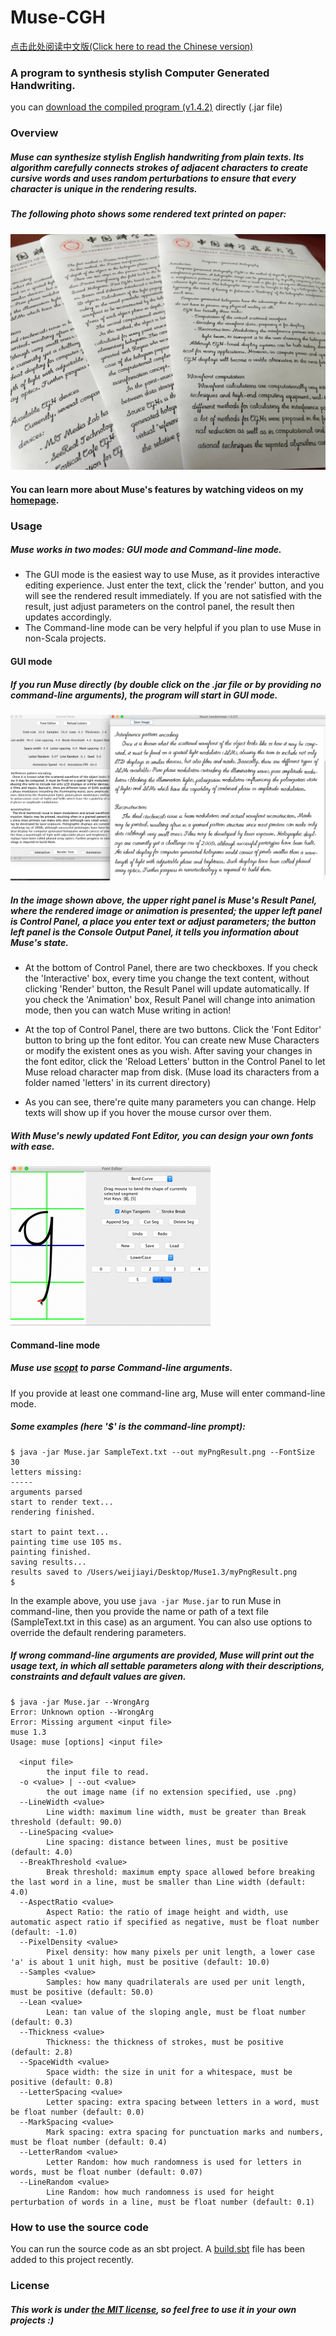 # Muse-CGH
[点击此处阅读中文版(Click here to read the Chinese version)](README_CH.md)
### A program to synthesis stylish Computer Generated Handwriting.

you can [download the compiled program (v1.4.2)](https://github.com/MrVPlusOne/Muse-CGH/releases/download/v1.4.2/Muse_1.4.2.zip) directly (.jar file)

### Overview

##### Muse can synthesize stylish English handwriting from plain texts. Its algorithm carefully connects strokes of adjacent characters to create cursive words and uses random perturbations to ensure that every character is unique in the rendering results.

##### The following photo shows some rendered text printed on paper:

![alt tag](Printed.jpg)


#### You can learn more about Muse's features by watching videos on my [homepage](https://mrvplusone.github.io/gallery-muse.html).

### Usage

##### Muse works in two modes: GUI mode and Command-line mode.
 - The GUI mode is the easiest way to use Muse, as it provides interactive editing experience. Just enter the text, click the 'render' button, and you will see the rendered result immediately. If you are not satisfied with the result, just adjust parameters on the control panel, the result then updates accordingly.
 - The Command-line mode can be very helpful if you plan to use Muse in non-Scala projects.

#### GUI mode

##### If you run Muse directly (by double click on the .jar file or by providing no command-line arguments), the program will start in GUI mode.

![alt tag](Sample.png)

##### In the image shown above, the upper right panel is Muse's Result Panel, where the rendered image or animation is presented; the upper left panel is Control Panel, a place you enter text or adjust parameters; the button left panel is the Console Output Panel, it tells you information about Muse's state.

 - At the bottom of Control Panel, there are two checkboxes. If you check the 'Interactive' box, every time you change the text content, without clicking 'Render' button, the Result Panel will update automatically. If you check the 'Animation' box, Result Panel will change into animation mode, then you can watch Muse writing in action!

 - At the top of Control Panel, there are two buttons. Click the 'Font Editor' button to bring up the font editor. You can create new Muse Characters or modify the existent ones as you wish. After saving your changes in the font editor, click the 'Reload Letters' button in the Control Panel to let Muse reload character map from disk. (Muse load its characters from a folder named 'letters' in its current directory)

 - As you can see, there're quite many parameters you can change. Help texts will show up if you hover the mouse cursor over them.

##### With Muse's newly updated *Font Editor*, you can design your own fonts with ease.

![alt tag](NewEditor.gif)

#### Command-line mode

##### Muse use [scopt](https://github.com/scopt/scopt) to parse Command-line arguments.

If you provide at least one command-line arg, Muse will enter command-line mode.

##### Some examples (here '$' is the command-line prompt):

```
$ java -jar Muse.jar SampleText.txt --out myPngResult.png --FontSize 30
letters missing:
-----
arguments parsed
start to render text...
rendering finished.

start to paint text...
painting time use 105 ms.
painting finished.
saving results...
results saved to /Users/weijiayi/Desktop/Muse1.3/myPngResult.png
$
```

In the example above, you use `java -jar Muse.jar` to run Muse in command-line, then you provide the name or path of a text file (SampleText.txt in this case) as an argument. You can also use options to override the default rendering parameters.

##### If wrong command-line arguments are provided, Muse will print out the usage text, in which all settable parameters along with their descriptions, constraints and default values are given.

```
$ java -jar Muse.jar --WrongArg
Error: Unknown option --WrongArg
Error: Missing argument <input file>
muse 1.3
Usage: muse [options] <input file>

  <input file>
        the input file to read.
  -o <value> | --out <value>
        the out image name (if no extension specified, use .png)
  --LineWidth <value>
        Line width: maximum line width, must be greater than Break threshold (default: 90.0)
  --LineSpacing <value>
        Line spacing: distance between lines, must be positive (default: 4.0)
  --BreakThreshold <value>
        Break threshold: maximum empty space allowed before breaking the last word in a line, must be smaller than Line width (default: 4.0)
  --AspectRatio <value>
        Aspect Ratio: the ratio of image height and width, use automatic aspect ratio if specified as negative, must be float number (default: -1.0)
  --PixelDensity <value>
        Pixel density: how many pixels per unit length, a lower case 'a' is about 1 unit high, must be positive (default: 10.0)
  --Samples <value>
        Samples: how many quadrilaterals are used per unit length, must be positive (default: 50.0)
  --Lean <value>
        Lean: tan value of the sloping angle, must be float number (default: 0.3)
  --Thickness <value>
        Thickness: the thickness of strokes, must be positive (default: 2.8)
  --SpaceWidth <value>
        Space width: the size in unit for a whitespace, must be positive (default: 0.8)
  --LetterSpacing <value>
        Letter spacing: extra spacing between letters in a word, must be float number (default: 0.0)
  --MarkSpacing <value>
        Mark spacing: extra spacing for punctuation marks and numbers, must be float number (default: 0.4)
  --LetterRandom <value>
        Letter Random: how much randomness is used for letters in words, must be float number (default: 0.07)
  --LineRandom <value>
        Line Random: how much randomness is used for height perturbation of words in a line, must be float number (default: 0.1)

```


### How to use the source code

You can run the source code as an sbt project. A [build.sbt](build.sbt) file has been added to this project recently.


### License
##### This work is under [the MIT license](LICENSE.txt), so feel free to use it in your own projects :)

